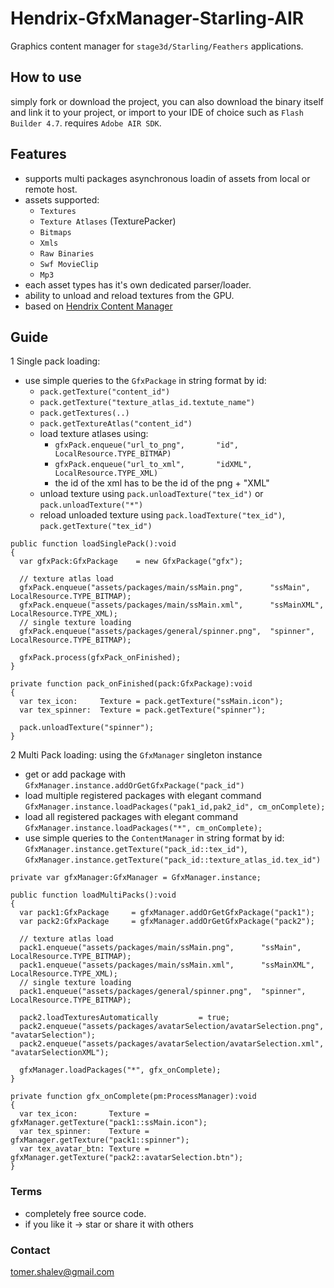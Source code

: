 # Hendrix-GfxManager-Starling-AIR
Graphics content manager for `stage3d/Starling/Feathers` applications.

## How to use
simply fork or download the project, you can also download the binary itself and link it
to your project, or import to your IDE of choice such as `Flash Builder 4.7`. requires `Adobe AIR SDK`.

## Features
- supports multi packages asynchronous loadin of assets from local or remote host.
- assets supported:
  - `Textures`
  - `Texture Atlases` (TexturePacker) 
  - `Bitmaps`
  - `Xmls`
  - `Raw Binaries`
  - `Swf MovieClip`
  - `Mp3`
- each asset types has it's own dedicated parser/loader.
- ability to unload and reload textures from the GPU.
- based on [Hendrix Content Manager](https://github.com/HendrixString/Hendrix-ContentManager-Air-as3)

## Guide
1 Single pack loading:

* use simple queries to the `GfxPackage` in string format by id:
  - `pack.getTexture("content_id")`
  - `pack.getTexture("texture_atlas_id.textute_name")`
  - `pack.getTextures(..)`
  - `pack.getTextureAtlas("content_id")`
  - load texture atlases using:
    - `gfxPack.enqueue("url_to_png",       "id",     LocalResource.TYPE_BITMAP)` 
    - `gfxPack.enqueue("url_to_xml",       "idXML", LocalResource.TYPE_XML)`
    - the id of the xml has to be the id of the png + "XML"
  - unload texture using `pack.unloadTexture("tex_id")` or `pack.unloadTexture("*")`
  - reload unloaded texture using `pack.loadTexture("tex_id")`, `pack.getTexture("tex_id")`
```
public function loadSinglePack():void
{      
  var gfxPack:GfxPackage    = new GfxPackage("gfx");
  
  // texture atlas load
  gfxPack.enqueue("assets/packages/main/ssMain.png",      "ssMain",     LocalResource.TYPE_BITMAP);
  gfxPack.enqueue("assets/packages/main/ssMain.xml",      "ssMainXML",  LocalResource.TYPE_XML);
  // single texture loading
  gfxPack.enqueue("assets/packages/general/spinner.png",  "spinner",    LocalResource.TYPE_BITMAP);
  
  gfxPack.process(gfxPack_onFinished);
}

private function pack_onFinished(pack:GfxPackage):void
{
  var tex_icon:     Texture = pack.getTexture("ssMain.icon");
  var tex_spinner:  Texture = pack.getTexture("spinner");
  
  pack.unloadTexture("spinner");
}

```

2 Multi Pack loading: using the `GfxManager` singleton instance

* get or add package with `GfxManager.instance.addOrGetGfxPackage("pack_id")`
* load multiple registered packages with elegant command `GfxManager.instance.loadPackages("pak1_id,pak2_id", cm_onComplete);`
* load all registered packages with elegant command `GfxManager.instance.loadPackages("*", cm_onComplete);`
* use simple queries to the `ContentManager` in string format by id:
`GfxManager.instance.getTexture("pack_id::tex_id")`, `GfxManager.instance.getTexture("pack_id::texture_atlas_id.tex_id")`

```
private var gfxManager:GfxManager = GfxManager.instance;

public function loadMultiPacks():void
{      
  var pack1:GfxPackage     = gfxManager.addOrGetGfxPackage("pack1");
  var pack2:GfxPackage     = gfxManager.addOrGetGfxPackage("pack2");
  
  // texture atlas load
  pack1.enqueue("assets/packages/main/ssMain.png",      "ssMain",     LocalResource.TYPE_BITMAP);
  pack1.enqueue("assets/packages/main/ssMain.xml",      "ssMainXML",  LocalResource.TYPE_XML);
  // single texture loading
  pack1.enqueue("assets/packages/general/spinner.png",  "spinner",    LocalResource.TYPE_BITMAP);  
  
  pack2.loadTexturesAutomatically         = true;
  pack2.enqueue("assets/packages/avatarSelection/avatarSelection.png", "avatarSelection");
  pack2.enqueue("assets/packages/avatarSelection/avatarSelection.xml", "avatarSelectionXML");
  
  gfxManager.loadPackages("*", gfx_onComplete);
}

private function gfx_onComplete(pm:ProcessManager):void
{
  var tex_icon:       Texture = gfxManager.getTexture("pack1::ssMain.icon");
  var tex_spinner:    Texture = gfxManager.getTexture("pack1::spinner");
  var tex_avatar_btn: Texture = gfxManager.getTexture("pack2::avatarSelection.btn");  
}
```

### Terms
* completely free source code.
* if you like it -> star or share it with others

### Contact
[tomer.shalev@gmail.com](tomer.shalev@gmail.com)
